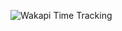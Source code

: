 <img src="https://wakapi-qt1b.onrender.com/api/badge/fahad/interval:any/project:fahadbinhussain.github.io" 
     alt="Wakapi Time Tracking" 
     title="Spent more than that amount of time spent on this project">
